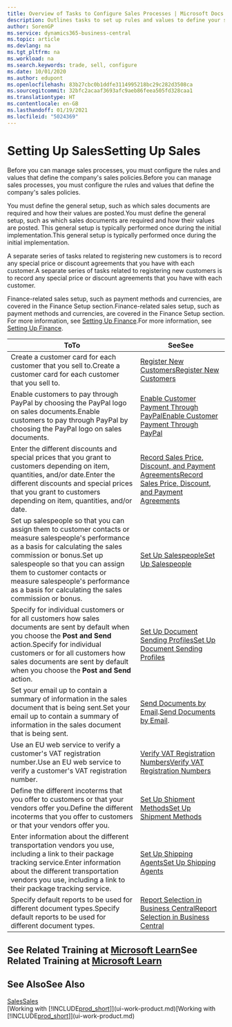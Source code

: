 ```yaml
---
title: Overview of Tasks to Configure Sales Processes | Microsoft Docs
description: Outlines tasks to set up rules and values to define your sales policies and processes.
author: SorenGP
ms.service: dynamics365-business-central
ms.topic: article
ms.devlang: na
ms.tgt_pltfrm: na
ms.workload: na
ms.search.keywords: trade, sell, configure
ms.date: 10/01/2020
ms.author: edupont
ms.openlocfilehash: 83b27cbc0b1ddfe3114995218bc29c282d3508ca
ms.sourcegitcommit: 32bfc2acaaf3693afc9aeb86feea505fd328caa1
ms.translationtype: HT
ms.contentlocale: en-GB
ms.lasthandoff: 01/19/2021
ms.locfileid: "5024369"
---
```

# <a name="setting-up-sales"></a><span data-ttu-id="24f2e-103">Setting Up Sales</span><span class="sxs-lookup"><span data-stu-id="24f2e-103">Setting Up Sales</span></span>
<span data-ttu-id="24f2e-104">Before you can manage sales processes, you must configure the rules and values that define the company's sales policies.</span><span class="sxs-lookup"><span data-stu-id="24f2e-104">Before you can manage sales processes, you must configure the rules and values that define the company's sales policies.</span></span>

<span data-ttu-id="24f2e-105">You must define the general setup, such as which sales documents are required and how their values are posted.</span><span class="sxs-lookup"><span data-stu-id="24f2e-105">You must define the general setup, such as which sales documents are required and how their values are posted.</span></span> <span data-ttu-id="24f2e-106">This general setup is typically performed once during the initial implementation.</span><span class="sxs-lookup"><span data-stu-id="24f2e-106">This general setup is typically performed once during the initial implementation.</span></span>

<span data-ttu-id="24f2e-107">A separate series of tasks related to registering new customers is to record any special price or discount agreements that you have with each customer.</span><span class="sxs-lookup"><span data-stu-id="24f2e-107">A separate series of tasks related to registering new customers is to record any special price or discount agreements that you have with each customer.</span></span>

<span data-ttu-id="24f2e-108">Finance-related sales setup, such as payment methods and currencies, are covered in the Finance Setup section.</span><span class="sxs-lookup"><span data-stu-id="24f2e-108">Finance-related sales setup, such as payment methods and currencies, are covered in the Finance Setup section.</span></span> <span data-ttu-id="24f2e-109">For more information, see [Setting Up Finance](finance-setup-finance.md).</span><span class="sxs-lookup"><span data-stu-id="24f2e-109">For more information, see [Setting Up Finance](finance-setup-finance.md).</span></span>

| <span data-ttu-id="24f2e-110">To</span><span class="sxs-lookup"><span data-stu-id="24f2e-110">To</span></span> | <span data-ttu-id="24f2e-111">See</span><span class="sxs-lookup"><span data-stu-id="24f2e-111">See</span></span> |
| --- | --- |
| <span data-ttu-id="24f2e-112">Create a customer card for each customer that you sell to.</span><span class="sxs-lookup"><span data-stu-id="24f2e-112">Create a customer card for each customer that you sell to.</span></span> |[<span data-ttu-id="24f2e-113">Register New Customers</span><span class="sxs-lookup"><span data-stu-id="24f2e-113">Register New Customers</span></span>](sales-how-register-new-customers.md) |
| <span data-ttu-id="24f2e-114">Enable customers to pay through PayPal by choosing the PayPal logo on sales documents.</span><span class="sxs-lookup"><span data-stu-id="24f2e-114">Enable customers to pay through PayPal by choosing the PayPal logo on sales documents.</span></span> |[<span data-ttu-id="24f2e-115">Enable Customer Payment Through PayPal</span><span class="sxs-lookup"><span data-stu-id="24f2e-115">Enable Customer Payment Through PayPal</span></span>](sales-how-enable-payment-service-extensions.md) |
| <span data-ttu-id="24f2e-116">Enter the different discounts and special prices that you grant to customers depending on item, quantities, and/or date.</span><span class="sxs-lookup"><span data-stu-id="24f2e-116">Enter the different discounts and special prices that you grant to customers depending on item, quantities, and/or date.</span></span> |[<span data-ttu-id="24f2e-117">Record Sales Price, Discount, and Payment Agreements</span><span class="sxs-lookup"><span data-stu-id="24f2e-117">Record Sales Price, Discount, and Payment Agreements</span></span>](sales-how-record-sales-price-discount-payment-agreements.md) |
| <span data-ttu-id="24f2e-118">Set up salespeople so that you can assign them to customer contacts or measure salespeople's performance as a basis for calculating the sales commission or bonus.</span><span class="sxs-lookup"><span data-stu-id="24f2e-118">Set up salespeople so that you can assign them to customer contacts or measure salespeople's performance as a basis for calculating the sales commission or bonus.</span></span> |[<span data-ttu-id="24f2e-119">Set Up Salespeople</span><span class="sxs-lookup"><span data-stu-id="24f2e-119">Set Up Salespeople</span></span>](sales-how-setup-salespeople.md) |
| <span data-ttu-id="24f2e-120">Specify for individual customers or for all customers how sales documents are sent by default when you choose the **Post and Send** action.</span><span class="sxs-lookup"><span data-stu-id="24f2e-120">Specify for individual customers or for all customers how sales documents are sent by default when you choose the **Post and Send** action.</span></span> |[<span data-ttu-id="24f2e-121">Set Up Document Sending Profiles</span><span class="sxs-lookup"><span data-stu-id="24f2e-121">Set Up Document Sending Profiles</span></span>](sales-how-setup-document-send-profiles.md) |
| <span data-ttu-id="24f2e-122">Set your email up to contain a summary of information in the sales document that is being sent.</span><span class="sxs-lookup"><span data-stu-id="24f2e-122">Set your email up to contain a summary of information in the sales document that is being sent.</span></span> |<span data-ttu-id="24f2e-123">[Send Documents by Email](ui-how-send-documents-email.md).</span><span class="sxs-lookup"><span data-stu-id="24f2e-123">[Send Documents by Email](ui-how-send-documents-email.md).</span></span> |
|<span data-ttu-id="24f2e-124">Use an EU web service to verify a customer's VAT registration number.</span><span class="sxs-lookup"><span data-stu-id="24f2e-124">Use an EU web service to verify a customer's VAT registration number.</span></span>|[<span data-ttu-id="24f2e-125">Verify VAT Registration Numbers</span><span class="sxs-lookup"><span data-stu-id="24f2e-125">Verify VAT Registration Numbers</span></span>](finance-setup-vat.md)|
|<span data-ttu-id="24f2e-126">Define the different incoterms that you offer to customers or that your vendors offer you.</span><span class="sxs-lookup"><span data-stu-id="24f2e-126">Define the different incoterms that you offer to customers or that your vendors offer you.</span></span>|[<span data-ttu-id="24f2e-127">Set Up Shipment Methods</span><span class="sxs-lookup"><span data-stu-id="24f2e-127">Set Up Shipment Methods</span></span>](sales-how-set-up-shipment-methods.md)|
|<span data-ttu-id="24f2e-128">Enter information about the different transportation vendors you use, including a link to their package tracking service.</span><span class="sxs-lookup"><span data-stu-id="24f2e-128">Enter information about the different transportation vendors you use, including a link to their package tracking service.</span></span>|[<span data-ttu-id="24f2e-129">Set Up Shipping Agents</span><span class="sxs-lookup"><span data-stu-id="24f2e-129">Set Up Shipping Agents</span></span>](sales-how-to-set-up-shipping-agents.md)|
|<span data-ttu-id="24f2e-130">Specify default reports to be used for different document types.</span><span class="sxs-lookup"><span data-stu-id="24f2e-130">Specify default reports to be used for different document types.</span></span>|[<span data-ttu-id="24f2e-131">Report Selection in Business Central</span><span class="sxs-lookup"><span data-stu-id="24f2e-131">Report Selection in Business Central</span></span>](across-report-selections.md)|

## <a name="see-related-training-at-microsoft-learn"></a><span data-ttu-id="24f2e-132">See Related Training at [Microsoft Learn](/learn/paths/trade-get-started-dynamics-365-business-central/)</span><span class="sxs-lookup"><span data-stu-id="24f2e-132">See Related Training at [Microsoft Learn](/learn/paths/trade-get-started-dynamics-365-business-central/)</span></span>

## <a name="see-also"></a><span data-ttu-id="24f2e-133">See Also</span><span class="sxs-lookup"><span data-stu-id="24f2e-133">See Also</span></span>
[<span data-ttu-id="24f2e-134">Sales</span><span class="sxs-lookup"><span data-stu-id="24f2e-134">Sales</span></span>](sales-manage-sales.md)  
<span data-ttu-id="24f2e-135">[Working with [!INCLUDE[prod_short](includes/prod_short.md)]](ui-work-product.md)</span><span class="sxs-lookup"><span data-stu-id="24f2e-135">[Working with [!INCLUDE[prod_short](includes/prod_short.md)]](ui-work-product.md)</span></span>
